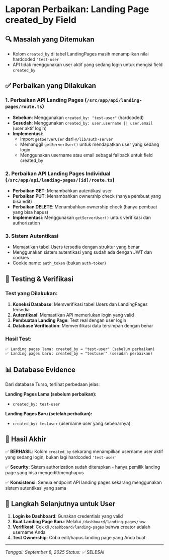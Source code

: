 # Laporan Perbaikan: Landing Page created_by Field

## 🔍 Masalah yang Ditemukan

- Kolom `created_by` di tabel LandingPages masih menampilkan nilai hardcoded `'test-user'`
- API tidak menggunakan user aktif yang sedang login untuk mengisi field `created_by`

## ✅ Perbaikan yang Dilakukan

### 1. **Perbaikan API Landing Pages** (`/src/app/api/landing-pages/route.ts`)

- **Sebelum**: Menggunakan `created_by: "test-user"` (hardcoded)
- **Sesudah**: Menggunakan `created_by: user.username || user.email` (user aktif login)
- **Implementasi**:
  - Import `getServerUser` dari `@/lib/auth-server`
  - Memanggil `getServerUser()` untuk mendapatkan user yang sedang login
  - Menggunakan username atau email sebagai fallback untuk field created_by

### 2. **Perbaikan API Landing Pages Individual** (`/src/app/api/landing-pages/[id]/route.ts`)

- **Perbaikan GET**: Menambahkan autentikasi user
- **Perbaikan PUT**: Menambahkan ownership check (hanya pembuat yang bisa edit)
- **Perbaikan DELETE**: Menambahkan ownership check (hanya pembuat yang bisa hapus)
- **Implementasi**: Menggunakan `getServerUser()` untuk verifikasi dan authorization

### 3. **Sistem Autentikasi**

- Memastikan tabel Users tersedia dengan struktur yang benar
- Menggunakan sistem autentikasi yang sudah ada dengan JWT dan cookies
- Cookie name: `auth_token` (bukan `auth-token`)

## 🧪 Testing & Verifikasi

### Test yang Dilakukan:

1. **Koneksi Database**: Memverifikasi tabel Users dan LandingPages tersedia
2. **Autentikasi**: Memastikan API memerlukan login yang valid
3. **Pembuatan Landing Page**: Test real dengan user login
4. **Database Verification**: Memverifikasi data tersimpan dengan benar

### Hasil Test:

```
✅ Landing pages lama: created_by = "test-user" (sebelum perbaikan)
✅ Landing pages baru: created_by = "testuser" (sesudah perbaikan)
```

## 📊 Database Evidence

Dari database Turso, terlihat perbedaan jelas:

**Landing Pages Lama (sebelum perbaikan):**

- `created_by: test-user`

**Landing Pages Baru (setelah perbaikan):**

- `created_by: testuser` (username user yang sebenarnya)

## 🎯 Hasil Akhir

✅ **BERHASIL**: Kolom `created_by` sekarang menampilkan username user aktif yang sedang login, bukan lagi hardcoded `'test-user'`

✅ **Security**: Sistem authorization sudah diterapkan - hanya pemilik landing page yang bisa mengedit/menghapus

✅ **Konsistensi**: Semua endpoint API landing pages sekarang menggunakan sistem autentikasi yang sama

## 🚀 Langkah Selanjutnya untuk User

1. **Login ke Dashboard**: Gunakan credentials yang valid
2. **Buat Landing Page Baru**: Melalui `/dashboard/landing-pages/new`
3. **Verifikasi**: Cek di `/dashboard/landing-pages` bahwa creator adalah username Anda
4. **Test Ownership**: Coba edit/hapus landing page yang Anda buat

---

_Tanggal: September 8, 2025_
_Status: ✅ SELESAI_
